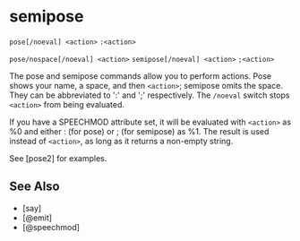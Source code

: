 # semipose
`pose[/noeval] <action>`
`:<action>`

`pose/nospace[/noeval] <action>`
`semipose[/noeval] <action>`
`;<action>`

The pose and semipose commands allow you to perform actions. Pose shows your name, a space, and then `<action>`; semipose omits the space. They can be abbreviated to ':' and ';' respectively. The `/noeval` switch stops `<action>` from being evaluated.

If you have a SPEECHMOD attribute set, it will be evaluated with `<action>` as %0 and either : (for pose) or ; (for semipose) as %1. The result is used instead of `<action>`, as long as it returns a non-empty string.

See [pose2] for examples.

## See Also
- [say]
- [@emit]
- [@speechmod]

